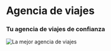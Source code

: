 # Agencia de viajes
### Tu agencia de viajes de confianza




![La mejor agencia de viajes](https://obezeq.github.io/primera-web-digitalizacion/assets/avion.png)

